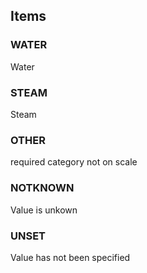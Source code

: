 

<!-- end of short definition -->
## Items

### WATER
Water

### STEAM
Steam

### OTHER
required category not on scale

### NOTKNOWN
Value is unkown

### UNSET
Value has not been specified
